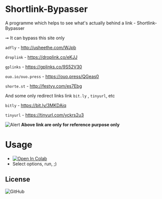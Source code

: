 # Shortlink-Bypasser

A programme which helps to see what's actually behind a link - Shortlink-Bypasser

➙ It can bypass this site only

`adfly` - http://usheethe.com/WJpb

`droplink` - https://droplink.co/eKJJ

`gplinks` - https://gplinks.co/9S52V30

`ouo.io/ouo.press` - https://ouo.press/QGeas0

`shorte.st` - http://festyy.com/es7Ebg

And some only redirect links link `bit.ly` , `tinyurl`, etc

`bitly` - https://bit.ly/3MKDAiq

`tinyurl` - https://tinyurl.com/yckrs2u3
  
 ![Alert](https://img.shields.io/badge/⚠-warning-red) **Above link are only for reference purpose only**


# Usage

* [![Open In Colab](https://colab.research.google.com/assets/colab-badge.svg)](https://colab.research.google.com/github/TheKVT/Shortlink-Bypasser/blob/master/Shortlink-Bypasser.ipynb)
* Select options, run, ;)

## License

![GitHub](https://img.shields.io/github/license/TheKVT/Shortlink-Bypasser?color=blue)


